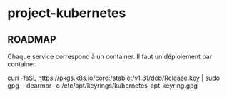 # project-kubernetes

## ROADMAP 

Chaque service correspond à un container. Il faut un déploiement par container.

curl -fsSL https://pkgs.k8s.io/core:/stable:/v1.31/deb/Release.key | sudo gpg --dearmor -o /etc/apt/keyrings/kubernetes-apt-keyring.gpg

